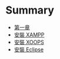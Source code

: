 # Summary

* [第一章](README.md)
* [安裝 XAMPP](xampp.md)
* [安裝 XOOPS](xoops.md)
* [安裝 Eclipse](eclipse.md)

